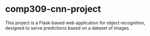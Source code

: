 # comp309-cnn-project
This project is a Flask-based web application for object recognition, designed to serve predictions based on a dataset of images.
